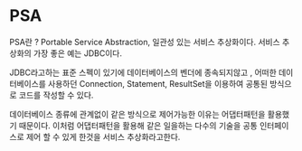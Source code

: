 # PSA 

PSA란 ? Portable Service Abstraction, 일관성 있는 서비스 추상화이다.
서비스 추상화의 가장 좋은 예는 JDBC이다.

JDBC라고하는 표준 스펙이 있기에 데이터베이스의 벤더에 종속되지않고 , 어떠한 데이터베이스를 사용하던
Connection, Statement, ResultSet을 이용하여 공통된 방식으로 코드를 작성할 수 있다.

데이터베이스 종류에 관계없이 같은 방식으로 제어가능한 이유는 어댑터패턴을 활용했기 때문이다.
이처럼 어댑터패턴을 활용해 같은 일을하는 다수의 기술을 공통 인터페이스로 제어 할 수 있게 한것을 서비스 추상화라고한다.


